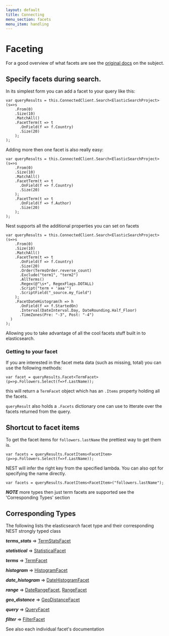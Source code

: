 ```yaml
---
layout: default
title: Connecting
menu_section: facets
menu_item: handling
---
```



# Faceting
For a good overview of what facets are see the [original docs](http://www.elasticsearch.org/guide/reference/api/search/facets/) on the subject.

## Specify facets during search.
In its simplest form you can add a facet to your query like this:

	var queryResults = this.ConnectedClient.Search<ElasticSearchProject>(s=>s
		.From(0)
        .Size(10)
        .MatchAll()
        .FacetTerm(t => t
          .OnField(f => f.Country)
          .Size(20)
        );
	);

Adding more then one facet is also really easy:

	var queryResults = this.ConnectedClient.Search<ElasticSearchProject>(s=>s
		.From(0)
        .Size(10)
        .MatchAll()
        .FacetTerm(t => t
          .OnField(f => f.Country)
          .Size(20)
        );
        .FacetTerm(t => t
          .OnField(f => f.Author)
          .Size(20)
        );
	);

Nest supports all the additional properties you can set on facets 
	
	var queryResults = this.ConnectedClient.Search<ElasticSearchProject>(s=>s
		.From(0)
        .Size(10)
        .MatchAll()
        .FacetTerm(t => t
          .OnField(f => f.Country)
          .Size(20)
          .Order(TermsOrder.reverse_count)
          .Exclude("term1", "term2")
          .AllTerms()
          .Regex(@"\s+", RegexFlags.DOTALL)
          .Script("term + 'aaa'")
          .ScriptField("_source.my_field")
        );
        .FacetDateHistogram(h => h
          .OnField(f => f.StartedOn)
          .Interval(DateInterval.Day, DateRounding.Half_Floor)
          .TimeZones(Pre: "-3", Post: "-4")
      )
	);

Allowing you to take advantage of all the cool facets stuff built in to elasticsearch.

###  Getting to your facet

If you are interested in the facet meta data (such as missing, total) you can use the following methods:

	var facet = queryResults.Facet<TermFacet>(p=>p.Followers.Select(f=>f.LastName));

this will return a `TermFacet` object which has an `.Items` property holding all the facets.

`queryResult` also holds a `.Facets` dictionary one can use to itterate over the facets returned from the query.

## Shortcut to facet items

To get the facet items for `followers.lastName` the prettiest way to get them is.

	var facets = queryResults.FacetItems<FacetItem>(p=>p.Followers.Select(f=>f.LastName));

NEST will infer the right key from the specified lambda. You can also opt for specifying the name directly.

	var facets = queryResults.FacetItems<FacetItem>("followers.lastName");

***NOTE***  more types then just term facets are supported see the 'Corresponding Types' section

## Corresponding Types

The following lists the elasticsearch facet type and their corresponding NEST strongly typed class 

***terms_stats*** => [TermStatsFacet]({{root}}/facets/term-stats.html)

***statistical*** => [StatisticalFacet]({{root}}/facets/statistical.html)

***terms*** => [TermFacet]({{root}}/facets/terms.html)

***histogram***  => [HistogramFacet]({{root}}/facets/histogram.html)

***date_histogram*** => [DateHistogramFacet]({{root}}/facets/date-histogram.html)

***range*** => [DateRangeFacet]({{root}}/facets/range.html), [RangeFacet]({{root}}/facets/range.html)

***geo_distance*** => [GeoDistanceFacet]({{root}}/facets/geo-distance.html)

***query*** => [QueryFacet]({{root}}/facets/query.html)

***filter*** => [FilterFacet]({{root}}/facets/filter.html)

See also each individual facet's documentation
					

